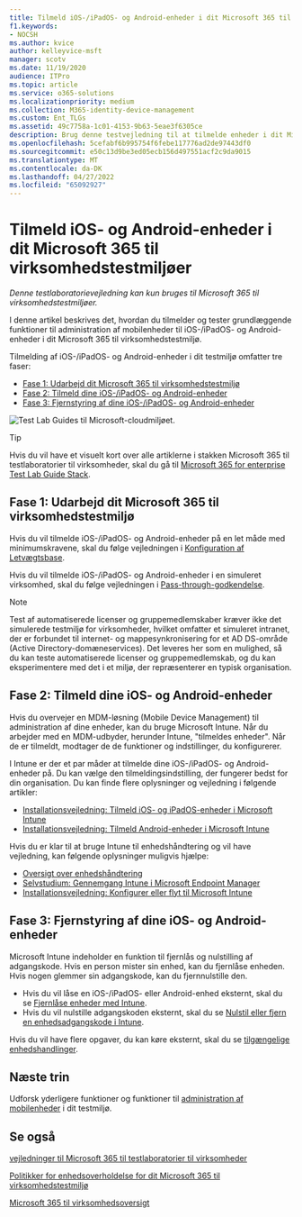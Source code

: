 ```yaml
---
title: Tilmeld iOS-/iPadOS- og Android-enheder i dit Microsoft 365 til virksomhedstestmiljø
f1.keywords:
- NOCSH
ms.author: kvice
author: kelleyvice-msft
manager: scotv
ms.date: 11/19/2020
audience: ITPro
ms.topic: article
ms.service: o365-solutions
ms.localizationpriority: medium
ms.collection: M365-identity-device-management
ms.custom: Ent_TLGs
ms.assetid: 49c7758a-1c01-4153-9b63-5eae3f6305ce
description: Brug denne testvejledning til at tilmelde enheder i dit Microsoft 365 testmiljø og administrere dem eksternt.
ms.openlocfilehash: 5cefabf6b995754f6febe117776ad2de97443df0
ms.sourcegitcommit: e50c13d9be3ed05ecb156d497551acf2c9da9015
ms.translationtype: MT
ms.contentlocale: da-DK
ms.lasthandoff: 04/27/2022
ms.locfileid: "65092927"
---
```

# <a name="enroll-ios-and-android-devices-in-your-microsoft-365-for-enterprise-test-environment"></a>Tilmeld iOS- og Android-enheder i dit Microsoft 365 til virksomhedstestmiljøer

*Denne testlaboratorievejledning kan kun bruges til Microsoft 365 til virksomhedstestmiljøer.*

I denne artikel beskrives det, hvordan du tilmelder og tester grundlæggende funktioner til administration af mobilenheder til iOS-/iPadOS- og Android-enheder i dit Microsoft 365 til virksomhedstestmiljø.

Tilmelding af iOS-/iPadOS- og Android-enheder i dit testmiljø omfatter tre faser:
- [Fase 1: Udarbejd dit Microsoft 365 til virksomhedstestmiljø](#phase-1-build-out-your-microsoft-365-for-enterprise-test-environment)
- [Fase 2: Tilmeld dine iOS-/iPadOS- og Android-enheder](#phase-2-enroll-your-ios-and-android-devices)
- [Fase 3: Fjernstyring af dine iOS-/iPadOS- og Android-enheder](#phase-3-manage-your-ios-and-android-devices-remotely)

![Test Lab Guides til Microsoft-cloudmiljøet.](../media/m365-enterprise-test-lab-guides/cloud-tlg-icon.png)
  
> [!TIP]
> Hvis du vil have et visuelt kort over alle artiklerne i stakken Microsoft 365 til testlaboratorier til virksomheder, skal du gå til [Microsoft 365 for enterprise Test Lab Guide Stack](../downloads/Microsoft365EnterpriseTLGStack.pdf).

## <a name="phase-1-build-out-your-microsoft-365-for-enterprise-test-environment"></a>Fase 1: Udarbejd dit Microsoft 365 til virksomhedstestmiljø

Hvis du vil tilmelde iOS-/iPadOS- og Android-enheder på en let måde med minimumskravene, skal du følge vejledningen i [Konfiguration af Letvægtsbase](lightweight-base-configuration-microsoft-365-enterprise.md).
  
Hvis du vil tilmelde iOS-/iPadOS- og Android-enheder i en simuleret virksomhed, skal du følge vejledningen i [Pass-through-godkendelse](pass-through-auth-m365-ent-test-environment.md).
  
> [!NOTE]
> Test af automatiserede licenser og gruppemedlemskaber kræver ikke det simulerede testmiljø for virksomheder, hvilket omfatter et simuleret intranet, der er forbundet til internet- og mappesynkronisering for et AD DS-område (Active Directory-domæneservices). Det leveres her som en mulighed, så du kan teste automatiserede licenser og gruppemedlemskab, og du kan eksperimentere med det i et miljø, der repræsenterer en typisk organisation.

## <a name="phase-2-enroll-your-ios-and-android-devices"></a>Fase 2: Tilmeld dine iOS- og Android-enheder

Hvis du overvejer en MDM-løsning (Mobile Device Management) til administration af dine enheder, kan du bruge Microsoft Intune. Når du arbejder med en MDM-udbyder, herunder Intune, "tilmeldes enheder". Når de er tilmeldt, modtager de de funktioner og indstillinger, du konfigurerer. 

I Intune er der et par måder at tilmelde dine iOS-/iPadOS- og Android-enheder på. Du kan vælge den tilmeldingsindstilling, der fungerer bedst for din organisation. Du kan finde flere oplysninger og vejledning i følgende artikler:

- [Installationsvejledning: Tilmeld iOS- og iPadOS-enheder i Microsoft Intune](/mem/intune/fundamentals/deployment-guide-enrollment-ios-ipados)
- [Installationsvejledning: Tilmeld Android-enheder i Microsoft Intune](/mem/intune/fundamentals/deployment-guide-enrollment-android)

Hvis du er klar til at bruge Intune til enhedshåndtering og vil have vejledning, kan følgende oplysninger muligvis hjælpe:

- [Oversigt over enhedshåndtering](/mem/intune/fundamentals/what-is-device-management)
- [Selvstudium: Gennemgang Intune i Microsoft Endpoint Manager](/mem/intune/fundamentals/tutorial-walkthrough-endpoint-manager)
- [Installationsvejledning: Konfigurer eller flyt til Microsoft Intune](/mem/intune/fundamentals/deployment-guide-intune-setup)

## <a name="phase-3-manage-your-ios-and-android-devices-remotely"></a>Fase 3: Fjernstyring af dine iOS- og Android-enheder

Microsoft Intune indeholder en funktion til fjernlås og nulstilling af adgangskode. Hvis en person mister sin enhed, kan du fjernlåse enheden. Hvis nogen glemmer sin adgangskode, kan du fjernnulstille den.

- Hvis du vil låse en iOS-/iPadOS- eller Android-enhed eksternt, skal du se [Fjernlåse enheder med Intune](/mem/intune/remote-actions/device-remote-lock).
- Hvis du vil nulstille adgangskoden eksternt, skal du se [Nulstil eller fjern en enhedsadgangskode i Intune](/mem/intune/remote-actions/device-passcode-reset).

Hvis du vil have flere opgaver, du kan køre eksternt, skal du se [tilgængelige enhedshandlinger](/mem/intune/remote-actions/device-management#available-device-actions).
    
## <a name="next-step"></a>Næste trin

Udforsk yderligere funktioner og funktioner til [administration af mobilenheder](m365-enterprise-test-lab-guides.md#mobile-device-management) i dit testmiljø.

## <a name="see-also"></a>Se også

[vejledninger til Microsoft 365 til testlaboratorier til virksomheder](m365-enterprise-test-lab-guides.md)
  
[Politikker for enhedsoverholdelse for dit Microsoft 365 til virksomhedstestmiljø](mam-policies-for-your-microsoft-365-enterprise-dev-test-environment.md)
  
[Microsoft 365 til virksomhedsoversigt](microsoft-365-overview.md)
